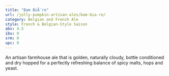```yaml
---
title: "Bam BiÃ¨re"
url: /jolly-pumpkin-artisan-ales/bam-bia-re/
category: Belgian and French Ale
style: French & Belgian-Style Saison
abv: 4.5
ibu: 0
srm: 0
upc: 0
---
```

An artisan farmhouse ale that is golden, naturally cloudy, bottle conditioned and dry hopped for a perfectly refreshing balance of spicy malts, hops and yeast.
